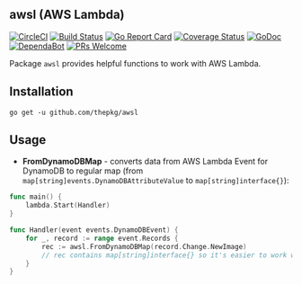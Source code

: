 awsl (AWS Lambda)
-

[![CircleCI](https://circleci.com/gh/thepkg/awsl.svg?style=svg)](https://circleci.com/gh/thepkg/awsl)
[![Build Status](https://travis-ci.org/thepkg/awsl.svg?branch=master)](https://travis-ci.org/thepkg/awsl)
[![Go Report Card](https://goreportcard.com/badge/github.com/thepkg/awsl)](https://goreportcard.com/report/github.com/thepkg/awsl)
[![Coverage Status](https://coveralls.io/repos/github/thepkg/awsl/badge.svg?branch=master)](https://coveralls.io/github/thepkg/awsl?branch=master)
[![GoDoc](https://godoc.org/github.com/thepkg/awsl?status.svg)](https://godoc.org/github.com/thepkg/awsl)
[![DependaBot](https://img.shields.io/badge/dependabot-enabled-informational)](https://github.com/thepkg/awsl)
[![PRs Welcome](https://img.shields.io/badge/PRs-welcome-brightgreen.svg?style=flat)](http://makeapullrequest.com)

Package `awsl` provides helpful functions to work with AWS Lambda.

## Installation

````
go get -u github.com/thepkg/awsl
````

## Usage

* **FromDynamoDBMap** - converts data from AWS Lambda Event for DynamoDB to regular map
(from `map[string]events.DynamoDBAttributeValue` to `map[string]interface{}`):

````go
func main() {
	lambda.Start(Handler)
}

func Handler(event events.DynamoDBEvent) {
	for _, record := range event.Records {
		rec := awsl.FromDynamoDBMap(record.Change.NewImage)
		// rec contains map[string]interface{} so it's easier to work with data!
	}
}
````
